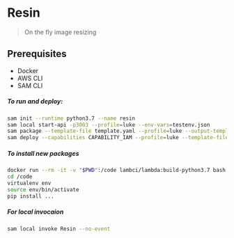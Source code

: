 # Resin

> On the fly image resizing


## Prerequisites

- Docker
- AWS CLI
- SAM CLI


##### To run and deploy:

```bash
sam init --runtime python3.7 --name resin
sam local start-api -p3003 --profile=luke --env-vars=testenv.json 
sam package --template-file template.yaml --profile=luke --output-template-file deploy.yaml --s3-bucket=madhanga
sam deploy --capabilities CAPABILITY_IAM --profile=luke --template-file deploy.yaml --stack-name ResinV0
```

##### To install new packages

```bash
docker run --rm -it -v "$PWD":/code lambci/lambda:build-python3.7 bash
cd /code
virtualenv env
source env/bin/activate
pip install ...
```

##### For local invocaion

```bash
sam local invoke Resin --no-event
```
